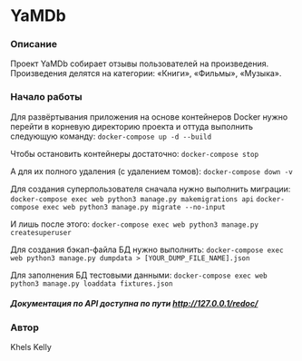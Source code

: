 # YaMDb
### Описание
Проект YaMDb собирает отзывы пользователей на произведения. Произведения делятся на категории: «Книги», «Фильмы», «Музыка».
### Начало работы

Для развёртывания приложения на основе контейнеров Docker нужно перейти в корневую директорию проекта и оттуда выполнить следующую команду:
```docker-compose up -d --build```

Чтобы остановить контейнеры достаточно:
```docker-compose stop```

А для их полного удаления (с удалением томов):
```docker-compose down -v```

Для создания суперпользователя сначала нужно выполнить миграции:
```docker-compose exec web python3 manage.py makemigrations api```
```docker-compose exec web python3 manage.py migrate --no-input```

И лишь после этого:
```docker-compose exec web python3 manage.py createsuperuser```

Для создания бэкап-файла БД нужно выполнить:
```docker-compose exec web python3 manage.py dumpdata > [YOUR_DUMP_FILE_NAME].json```

Для заполнения БД тестовыми данными:
```docker-compose exec web python3 manage.py loaddata fixtures.json```

##### Документация по API доступна по пути http://127.0.0.1/redoc/
### Автор
Khels Kelly